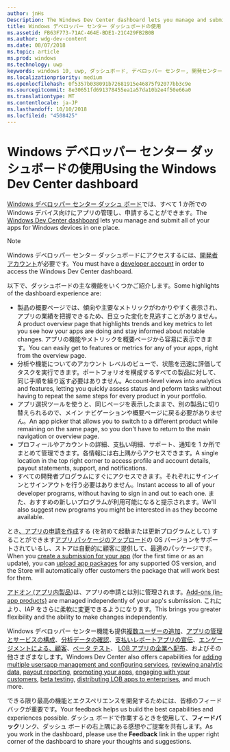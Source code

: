 ```yaml
---
author: jnHs
Description: The Windows Dev Center dashboard lets you manage and submit all of your apps for Windows devices in one place.
title: Windows デベロッパー センター ダッシュボードの使用
ms.assetid: FB63F773-71AC-464E-BDE1-21C429FB2B0B
ms.author: wdg-dev-content
ms.date: 08/07/2018
ms.topic: article
ms.prod: windows
ms.technology: uwp
keywords: windows 10, uwp, ダッシュボード, デベロッパー センター, 開発センター
ms.localizationpriority: medium
ms.openlocfilehash: 0f5357b038091b72681915e46875f92077bb3c9e
ms.sourcegitcommit: 8e30651fd691378455ea1a57da10b2e4f50e66a0
ms.translationtype: MT
ms.contentlocale: ja-JP
ms.lasthandoff: 10/10/2018
ms.locfileid: "4508425"
---
```

# <a name="using-the-windows-dev-center-dashboard"></a><span data-ttu-id="547c0-103">Windows デベロッパー センター ダッシュボードの使用</span><span class="sxs-lookup"><span data-stu-id="547c0-103">Using the Windows Dev Center dashboard</span></span>


<span data-ttu-id="547c0-104">[Windows デベロッパー センター ダッシュ ボード](https://partner.microsoft.com/dashboard)では、すべて 1 か所での Windows デバイス向けにアプリの管理し、申請することができます。</span><span class="sxs-lookup"><span data-stu-id="547c0-104">The [Windows Dev Center dashboard](https://partner.microsoft.com/dashboard) lets you manage and submit all of your apps for Windows devices in one place.</span></span>

> [!NOTE]
> <span data-ttu-id="547c0-105">Windows デベロッパー センター ダッシュボードにアクセスするには、[開発者アカウント](http://go.microsoft.com/fwlink/p/?LinkId=615100)が必要です。</span><span class="sxs-lookup"><span data-stu-id="547c0-105">You must have a [developer account](http://go.microsoft.com/fwlink/p/?LinkId=615100) in order to access the Windows Dev Center dashboard.</span></span>

<span data-ttu-id="547c0-106">以下で、ダッシュボードの主な機能をいくつかご紹介します。</span><span class="sxs-lookup"><span data-stu-id="547c0-106">Some highlights of the dashboard experience are:</span></span>

- <span data-ttu-id="547c0-107">製品の概要ページでは、傾向や主要なメトリックがわかりやすく表示され、アプリの業績を把握できるため、目立った変化を見逃すことがありません。</span><span class="sxs-lookup"><span data-stu-id="547c0-107">A product overview page that highlights trends and key metrics to let you see how your apps are doing and stay informed about notable changes.</span></span> <span data-ttu-id="547c0-108">アプリの機能やメトリックを概要ページから容易に表示できます。</span><span class="sxs-lookup"><span data-stu-id="547c0-108">You can easily get to features or metrics for any of your apps, right from the overview page.</span></span>
- <span data-ttu-id="547c0-109">分析や機能についてのアカウント レベルのビューで、状態を迅速に評価してタスクを実行できます。ポートフォリオを構成するすべての製品に対して、同じ手順を繰り返す必要はありません。</span><span class="sxs-lookup"><span data-stu-id="547c0-109">Account-level views into analytics and features, letting you quickly assess status and peform tasks without having to repeat the same steps for every product in your portfolio.</span></span>
- <span data-ttu-id="547c0-110">アプリ選択ツールを使うと、同じページを表示したままで、別の製品に切り替えられるので、メイン ナビゲーションや概要ページに戻る必要がありません。</span><span class="sxs-lookup"><span data-stu-id="547c0-110">An app picker that allows you to switch to a different product while remaining on the same page, so you don't have to return to the main navigation or overview page.</span></span>
- <span data-ttu-id="547c0-111">プロフィールやアカウントの詳細、支払い明細、サポート、通知を 1 か所でまとめて管理できます。各情報には右上隅からアクセスできます。</span><span class="sxs-lookup"><span data-stu-id="547c0-111">A single location in the top right corner to access profile and account details, payout statements, support, and notifications.</span></span>
- <span data-ttu-id="547c0-112">すべての開発者プログラムにすぐにアクセスできます。それぞれにサインインとサインアウトを行う必要はありません。</span><span class="sxs-lookup"><span data-stu-id="547c0-112">Instant access to all of your developer programs, without having to sign in and out to each one.</span></span> <span data-ttu-id="547c0-113">また、おすすめの新しいプログラムが利用可能になると提示されます。</span><span class="sxs-lookup"><span data-stu-id="547c0-113">We'll also suggest new programs you might be interested in as they become available.</span></span>

<span data-ttu-id="547c0-114">とき[、アプリの申請を作成](app-submissions.md)する (を初めて起動または更新プログラムとして) することができます[アプリ パッケージのアップロード](upload-app-packages.md)の OS バージョンをサポートされているし、ストアは自動的に顧客に提供して、最適のパッケージです。</span><span class="sxs-lookup"><span data-stu-id="547c0-114">When you [create a submission for your app](app-submissions.md) (for the first time or as an update), you can [upload app packages](upload-app-packages.md) for any supported OS version, and the Store will automatically offer customers the package that will work best for them.</span></span>

<span data-ttu-id="547c0-115">[アドオン (アプリ内製品)](add-on-submissions.md)は、アプリの申請とは別に管理されます。</span><span class="sxs-lookup"><span data-stu-id="547c0-115">[Add-ons (in-app products)](add-on-submissions.md) are managed independently of your app's submission.</span></span> <span data-ttu-id="547c0-116">これにより、IAP をさらに柔軟に変更できるようになります。</span><span class="sxs-lookup"><span data-stu-id="547c0-116">This brings you greater flexibility and the ability to make changes independently.</span></span>

<span data-ttu-id="547c0-117">Windows デベロッパー センター機能も提供[複数ユーザーの追加](manage-account-users.md)、[アプリの管理とサービスの構成](app-management-and-services.md)、[分析データの確認](analytics.md)、[支払いレポート](payout-summary.md)[アプリの宣伝](attract-customers-and-promote-your-apps.md)、[エンゲージメントによる、顧客](engage-with-your-customers.md)、[ベータ テスト](beta-testing-and-targeted-distribution.md)、 [LOB アプリの企業へ配布](distribute-lob-apps-to-enterprises.md)、およびその他さまざまなします。</span><span class="sxs-lookup"><span data-stu-id="547c0-117">Windows Dev Center also offers capabilities for [adding multiple users](manage-account-users.md)[app management and configuring services](app-management-and-services.md), [reviewing analytic data](analytics.md), [payout reporting](payout-summary.md), [promoting your apps](attract-customers-and-promote-your-apps.md), [engaging with your customers](engage-with-your-customers.md), [beta testing](beta-testing-and-targeted-distribution.md), [distributing LOB apps to enterprises](distribute-lob-apps-to-enterprises.md), and much more.</span></span>

<span data-ttu-id="547c0-118">できる限り最高の機能とエクスペリエンスを開発するためには、皆様のフィードバックが重要です。</span><span class="sxs-lookup"><span data-stu-id="547c0-118">Your feedback helps us build the best capabilities and experiences possible.</span></span> <span data-ttu-id="547c0-119">ダッシュ ボードで作業するときを使用して、**フィードバック**リンク、ダッシュ ボードの右上隅にある感想やご提案を共有します。</span><span class="sxs-lookup"><span data-stu-id="547c0-119">As you work in the dashboard, please use the **Feedback** link in the upper right corner of the dashboard to share your thoughts and suggestions.</span></span>


 

 




